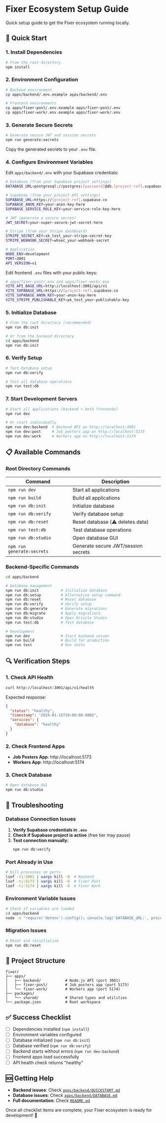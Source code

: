 # Fixer Ecosystem Setup Guide

Quick setup guide to get the Fixer ecosystem running locally.

## 🚀 Quick Start

### 1. Install Dependencies

```bash
# From the root directory
npm install
```

### 2. Environment Configuration

```bash
# Backend environment
cp apps/backend/.env.example apps/backend/.env

# Frontend environments
cp apps/fixer-post/.env.example apps/fixer-post/.env
cp apps/fixer-work/.env.example apps/fixer-work/.env
```

### 3. Generate Secure Secrets

```bash
# Generate secure JWT and session secrets
npm run generate:secrets
```

Copy the generated secrets to your `.env` file.

### 4. Configure Environment Variables

Edit `apps/backend/.env` with your Supabase credentials:

```bash
# Database (from your Supabase project settings)
DATABASE_URL=postgresql://postgres:[password]@db.[project-ref].supabase.co:5432/postgres

# Supabase (from your project API settings)
SUPABASE_URL=https://[project-ref].supabase.co
SUPABASE_ANON_KEY=your-anon-key-here
SUPABASE_SERVICE_ROLE_KEY=your-service-role-key-here

# JWT (generate a secure secret)
JWT_SECRET=your-super-secure-jwt-secret-here

# Stripe (from your Stripe dashboard)
STRIPE_SECRET_KEY=sk_test_your-stripe-secret-key
STRIPE_WEBHOOK_SECRET=whsec_your-webhook-secret

# Application
NODE_ENV=development
PORT=3001
API_VERSION=v1
```

Edit frontend `.env` files with your public keys:

```bash
# apps/fixer-post/.env and apps/fixer-work/.env
VITE_API_BASE_URL=http://localhost:3001/api/v1
VITE_SUPABASE_URL=https://[project-ref].supabase.co
VITE_SUPABASE_ANON_KEY=your-anon-key-here
VITE_STRIPE_PUBLISHABLE_KEY=pk_test_your-publishable-key
```

### 5. Initialize Database

```bash
# From the root directory (recommended)
npm run db:init

# Or from the backend directory
cd apps/backend
npm run db:init
```

### 6. Verify Setup

```bash
# Test database setup
npm run db:verify

# Test all database operations
npm run test:db
```

### 7. Start Development Servers

```bash
# Start all applications (backend + both frontends)
npm run dev

# Or start individually
npm run dev:backend  # Backend API on http://localhost:3001
npm run dev:post     # Job posters app on http://localhost:5173
npm run dev:work     # Workers app on http://localhost:5174
```

## 📋 Available Commands

### Root Directory Commands

| Command | Description |
|---------|-------------|
| `npm run dev` | Start all applications |
| `npm run build` | Build all applications |
| `npm run db:init` | Initialize database |
| `npm run db:verify` | Verify database setup |
| `npm run db:reset` | Reset database (⚠️ deletes data) |
| `npm run test:db` | Test database operations |
| `npm run db:studio` | Open database GUI |
| `npm run generate:secrets` | Generate secure JWT/session secrets |

### Backend-Specific Commands

```bash
cd apps/backend

# Database management
npm run db:init          # Initialize database
npm run db:setup         # Alternative setup command
npm run db:reset         # Reset database
npm run db:verify        # Verify setup
npm run db:generate      # Generate migrations
npm run db:migrate       # Apply migrations
npm run db:studio        # Open Drizzle Studio
npm run test:db          # Test database

# Development
npm run dev              # Start backend server
npm run build            # Build for production
npm run test             # Run tests
```

## 🔍 Verification Steps

### 1. Check API Health

```bash
curl http://localhost:3001/api/v1/health
```

Expected response:
```json
{
  "status": "healthy",
  "timestamp": "2024-01-15T10:00:00.000Z",
  "services": {
    "database": "healthy"
  }
}
```

### 2. Check Frontend Apps

- **Job Posters App**: http://localhost:5173
- **Workers App**: http://localhost:5174

### 3. Check Database

```bash
# Open database GUI
npm run db:studio
```

## 🐛 Troubleshooting

### Database Connection Issues

1. **Verify Supabase credentials in `.env`**
2. **Check if Supabase project is active** (free tier may pause)
3. **Test connection manually:**
   ```bash
   npm run db:verify
   ```

### Port Already in Use

```bash
# Kill processes on ports
lsof -ti:3001 | xargs kill -9  # Backend
lsof -ti:5173 | xargs kill -9  # Fixer Post
lsof -ti:5174 | xargs kill -9  # Fixer Work
```

### Environment Variable Issues

```bash
# Check if variables are loaded
cd apps/backend
node -e "require('dotenv').config(); console.log('DATABASE_URL:', process.env.DATABASE_URL ? '✅ Set' : '❌ Missing')"
```

### Migration Issues

```bash
# Reset and reinitialize
npm run db:reset
```

## 📁 Project Structure

```
fixer/
├── apps/
│   ├── backend/           # Node.js API (port 3001)
│   ├── fixer-post/        # Job posters app (port 5173)
│   └── fixer-work/        # Workers app (port 5174)
├── packages/
│   └── shared/            # Shared types and utilities
└── package.json           # Root workspace
```

## ✅ Success Checklist

- [ ] Dependencies installed (`npm install`)
- [ ] Environment variables configured
- [ ] Database initialized (`npm run db:init`)
- [ ] Database verified (`npm run db:verify`)
- [ ] Backend starts without errors (`npm run dev:backend`)
- [ ] Frontend apps load successfully
- [ ] API health check returns "healthy"

## 🆘 Getting Help

- **Backend issues**: Check [`apps/backend/QUICKSTART.md`](apps/backend/QUICKSTART.md)
- **Database issues**: Check [`apps/backend/DATABASE.md`](apps/backend/DATABASE.md)
- **Full documentation**: Check [`README.md`](README.md)

Once all checklist items are complete, your Fixer ecosystem is ready for development! 🎉
